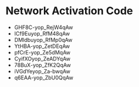 # Network Activation Code
* GHF8C-yop_RejW4qAw
* lCf9Euyop_RfM48qAw
* DMldbuyop_RfMp0qAw
* YtHBA-yop_ZetDEqAw
* pfCrE-yop_Ze5dMqAw
* CyifXOyop_ZeADYqAw
* 78BuX-yop_ZfK2QqAw
* iVGdYeyop_Za-bwqAw
* q6EAA-yop_ZbU0QqAw